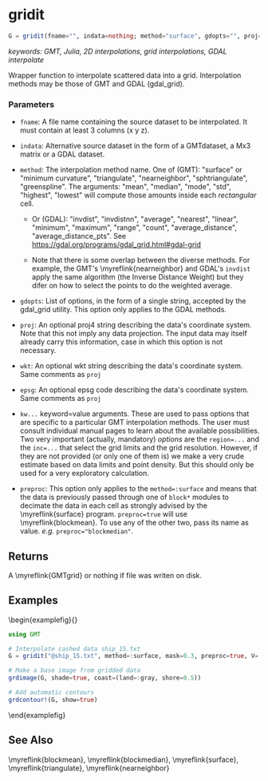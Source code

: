 # gridit

```julia
G = gridit(fname="", indata=nothing; method="surface", gdopts="", proj="", epsg=0, kw...)
```

*keywords: GMT, Julia, 2D interpolations, grid interpolations, GDAL interpolate*

Wrapper function to interpolate scattered data into a grid.
Interpolation methods may be those of GMT and GDAL (gdal_grid).

### Parameters
- `fname`: A file name containing the source dataset to be interpolated. It must contain at least 3 columns (x y z).

- `indata`: Alternative source dataset in the form of a GMTdataset, a Mx3 matrix or a GDAL dataset.

- `method`: The interpolation method name. One of (GMT): "surface" or "minimum curvature", "triangulate",
  "nearneighbor", "sphtriangulate", "greenspline". The arguments: "mean", "median", "mode", "std", "highest",
  "lowest" will compute those amounts inside each *rectangular* cell.

    - Or (GDAL): "invdist", "invdistnn", "average", "nearest", "linear", "minimum", "maximum", "range",
      "count", "average_distance", "average_distance_pts". See https://gdal.org/programs/gdal_grid.html#gdal-grid

    - Note that there is some overlap between the diverse methods. For example, the GMT's \myreflink{nearneighbor}
      and GDAL's `invdist` apply the same algorithm (the Inverse Distance Weight) but they difer on how
      to select the points to do the weighted average.

- `gdopts`: List of options, in the form of a single string, accepted by the gdal_grid utility. This option
  only applies to the GDAL methods.

- `proj`: An optional proj4 string describing the data's coordinate system. Note that this not imply any
  data projection. The input data may itself already carry this information, case in which this option is not necessary.

- `wkt`: An optional wkt string describing the data's coordinate system. Same comments as `proj`

- `epsg`: An optional epsg code describing the data's coordinate system. Same comments as `proj`

* `kw...` keyword=value arguments. These are used to pass options that are specific to a particular GMT
  interpolation methods. The user must consult individual manual pages to learn about the available
  possibilities. Two very important (actually, mandatory) *options* are the `region=...` and the
  `inc=...` that select the grid limits and the grid resolution. However, if they are not provided
  (or only one of them is) we make a very crude estimate based on data limits and point density.
  But this should only be used for a very exploratory calculation.

- `preproc`: This option only applies to the `method=:surface` and means that the data is previously passed
  through one of ``block*`` modules to decimate the data in each cell as strongly advised by the \myreflink{surface}
  program. `preproc=true` will use \myreflink{blockmean}. To use any of the other two, pass its name as value.
  *e.g.* `preproc="blockmedian"`.

Returns
-------

A \myreflink{GMTgrid} or nothing if file was writen on disk.

Examples
--------

\begin{examplefig}{}
```julia
using GMT

# Interpolate cashed data ship_15.txt
G = gridit("@ship_15.txt", method=:surface, mask=0.3, preproc=true, V=:q);

# Make a base image from gridded data
grdimage(G, shade=true, coast=(land=:gray, shore=0.5))

# Add automatic contours
grdcontour!(G, show=true)
```
\end{examplefig}


See Also
--------

\myreflink{blockmean}, \myreflink{blockmedian}, \myreflink{surface}, \myreflink{triangulate}, \myreflink{nearneighbor}
